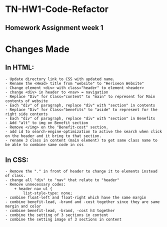 # TN-HW1-Code-Refactor
## Homework Assignment week 1

# Changes Made
## In HTML:
    - Update directory link to CSS with updated name.
    - Rename the <Head> title from "website" to "Heriseon Website"
    - Change element <div> with class="header" to element <header>
    - change <div> in header to <nav> = navigation
    - Replace "Div" for Class="content" to "main" to represent for Main contents of website
    - Each "div" of paragraph, replace "div" with "section" in contents
    - Replace "Div" for Class="benefits" to "aside" to represent for the right side contents
    - Each "div" of paragraph, replace "div" with "section" in Benefits
    - Add "alt" to img on Benefit section
    - Remove </img> on the "Benefit-cost" section.
    - add id to search-engine-optimization to active the search when click on the header and it bring to that section.
    - rename 3 class in content (main element) to get same class name to be able to combine same code in css

## In CSS:
    - Remove the "." in front of header to change it to elements instead of class.
    - change all "div" to "nav" that relate to "header"
    - Remove unnecessary codes:
        + header nav ul {
            list-style-type: none;
    - combine float-left and float-right which have the same margin
    - combine benefit-lead, -brand and -cost together since they are same mergin and color
    - combine benefit-lead, -brand, -cost h3 together
    - combine the setting of 3 sections in content
    - combine the setting image of 3 sections in content
    

